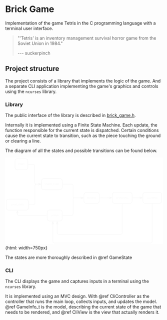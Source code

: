 # Brick Game

Implementation of the game Tetris in the C programming language with a terminal user interface.

> "'Tetris' is an inventory management survival horror game from the Soviet Union in 1984."
>
> --- suckerpinch

## Project structure

The project consists of a library that implements the logic of the game.
And a separate CLI application implementing the game's graphics and controls using the `ncurses` library.

### Library

The public interface of the library is described in [brick_game.h](#brick_game/brick_game.h).

Internally it is implemented using a Finite State Machine.
Each update, the function responsible for the current state is dispatched.
Certain conditions cause the current state to transition,
such as the piece touching the ground or clearing a line.

The diagram of all the states and possible transitions can be found below.

![FSM diagram](FSM_transparent.svg){html: width=750px}

The states are more thoroughly described in @ref GameState

### CLI

The CLI displays the game and captures inputs in a terminal using the `ncurses` library.

It is implemented using an MVC design.
With @ref CliController as the controller that runs the main loop,
collects inputs, and updates the model.
@ref GameInfo_t is the model, describing the current state of the game
that needs to be rendered, and @ref CliView is the view that actually renders it.
